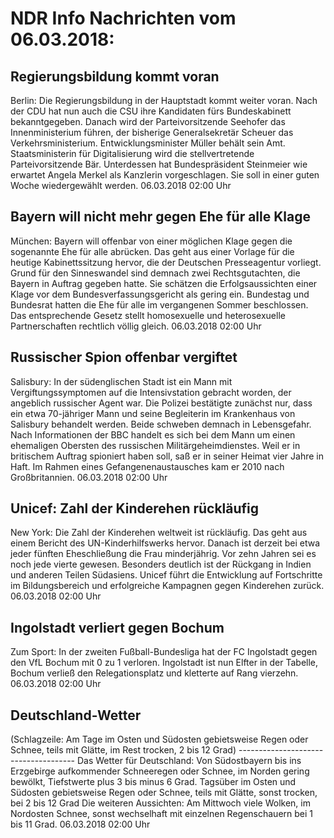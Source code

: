 # NDR Info Nachrichten vom 06.03.2018:


## Regierungsbildung kommt voran
Berlin: Die Regierungsbildung in der Hauptstadt kommt weiter voran. Nach der CDU hat nun auch die CSU ihre Kandidaten fürs Bundeskabinett bekanntgegeben. Danach wird der Parteivorsitzende Seehofer das Innenministerium führen, der bisherige Generalsekretär Scheuer das Verkehrsministerium. Entwicklungsminister Müller behält sein Amt. Staatsministerin für Digitalisierung wird die stellvertretende Parteivorsitzende Bär. Unterdessen hat Bundespräsident Steinmeier wie erwartet Angela Merkel als Kanzlerin vorgeschlagen. Sie soll in einer guten Woche wiedergewählt werden. 06.03.2018 02:00 Uhr 

## Bayern will nicht mehr gegen Ehe für alle Klage
München: Bayern will offenbar von einer möglichen Klage gegen die sogenannte Ehe für alle abrücken. Das geht aus einer Vorlage für die heutige Kabinettssitzung hervor, die der Deutschen Presseagentur vorliegt. Grund für den Sinneswandel sind demnach zwei Rechtsgutachten, die Bayern in Auftrag gegeben hatte. Sie schätzen die Erfolgsaussichten einer Klage vor dem Bundesverfassungsgericht als gering ein. Bundestag und Bundesrat hatten die Ehe für alle im vergangenen Sommer beschlossen. Das entsprechende Gesetz stellt homosexuelle und heterosexuelle Partnerschaften rechtlich völlig gleich. 06.03.2018 02:00 Uhr 

## Russischer Spion offenbar vergiftet
Salisbury: In der südenglischen Stadt ist ein Mann mit Vergiftungssymptomen auf die Intensivstation gebracht worden, der angeblich russischer Agent war. Die Polizei bestätigte zunächst nur, dass ein etwa 70-jähriger Mann und seine Begleiterin im Krankenhaus von Salisbury behandelt werden. Beide schweben demnach in Lebensgefahr. Nach Informationen der BBC handelt es sich bei dem Mann um einen ehemaligen Obersten des russischen Militärgeheimdienstes. Weil er in britischem Auftrag spioniert haben soll, saß er in seiner Heimat vier Jahre in Haft. Im Rahmen eines Gefangenenaustausches kam er 2010 nach Großbritannien. 06.03.2018 02:00 Uhr 

## Unicef: Zahl der Kinderehen rückläufig
New York: Die Zahl der Kinderehen weltweit ist rückläufig. Das geht aus einem Bericht des UN-Kinderhilfswerks hervor. Danach ist derzeit bei etwa jeder fünften Eheschließung die Frau minderjährig. Vor zehn Jahren sei es noch jede vierte gewesen. Besonders deutlich ist der Rückgang in Indien und anderen Teilen Südasiens. Unicef führt die Entwicklung auf Fortschritte im Bildungsbereich und erfolgreiche Kampagnen gegen Kinderehen zurück. 06.03.2018 02:00 Uhr 

## Ingolstadt verliert gegen Bochum
Zum Sport: In der zweiten Fußball-Bundesliga hat der FC Ingolstadt gegen den VfL Bochum mit 0 zu 1 verloren. Ingolstadt ist nun Elfter in der Tabelle, Bochum verließ den Relegationsplatz und kletterte auf Rang vierzehn. 06.03.2018 02:00 Uhr 

## Deutschland-Wetter
(Schlagzeile:
Am Tage im Osten und Südosten gebietsweise Regen oder Schnee, teils mit Glätte, im Rest trocken, 2 bis 12 Grad)
------------------------------------- Das Wetter für Deutschland: Von Südostbayern bis ins Erzgebirge aufkommender Schneeregen oder Schnee, im Norden gering bewölkt, Tiefstwerte plus 3 bis minus 6 Grad. Tagsüber im Osten und Südosten gebietsweise Regen oder Schnee, teils mit Glätte, sonst trocken, bei 2 bis 12 Grad Die weiteren Aussichten:
Am Mittwoch viele Wolken, im Nordosten Schnee, sonst wechselhaft mit einzelnen Regenschauern bei 1 bis 11 Grad. 06.03.2018 02:00 Uhr 
